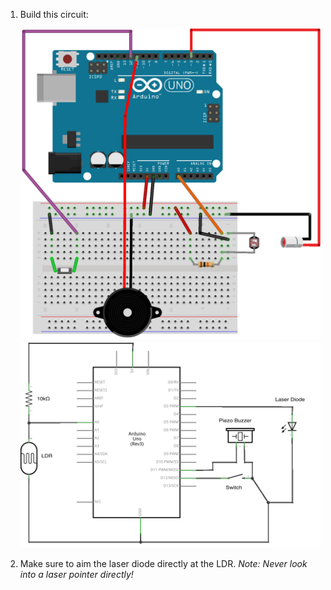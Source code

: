 1.  Build this circuit:

    ![Fritzing for a buzzer, laser diode, LDR, and button dim=400wL](laser-tripwire-fritzing.png "Fritzing for a buzzer, laser diode, LDR, and button") ![Schematic for a buzzer, laser diode, LDR, and button dim=400wL](laser-tripwire.png "Schematic for a buzzer, laser diode, LDR, and button")

2. Make sure to aim the laser diode directly at the LDR. *Note: Never look into a laser pointer directly!*